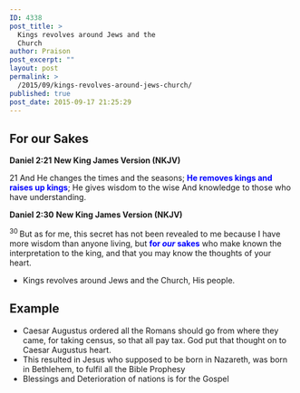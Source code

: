 ```yaml
---
ID: 4338
post_title: >
  Kings revolves around Jews and the
  Church
author: Praison
post_excerpt: ""
layout: post
permalink: >
  /2015/09/kings-revolves-around-jews-church/
published: true
post_date: 2015-09-17 21:25:29
---
```

<h2>For our Sakes</h2>
<strong>Daniel 2:21</strong>
<strong> New King James Version (NKJV)</strong>

21 And He changes the times and the seasons;
<span style="color: #0000ff;"><strong>He removes kings and raises up kings</strong></span>;
He gives wisdom to the wise
And knowledge to those who have understanding.

<strong>Daniel 2:30</strong>
<strong> New King James Version (NKJV)</strong>

<span id="en-NKJV-21789" class="text Dan-2-30"><sup class="versenum">30 </sup>But as for me, this secret has not been revealed to me because I have more wisdom than anyone living, but <span style="color: #0000ff;"><strong>for <i>our</i> sakes</strong></span> who make known the interpretation to the king, and that you may know the thoughts of your heart.</span>
<ul>
	<li>Kings revolves around Jews and the Church, His people.</li>
</ul>
<h2>Example</h2>
<ul>
	<li>Caesar Augustus ordered all the Romans should go from where they came, for taking census, so that all pay tax. God put that thought on to Caesar Augustus heart.</li>
	<li>This resulted in Jesus who supposed to be born in Nazareth, was born in Bethlehem, to fulfil all the Bible Prophesy</li>
	<li>Blessings and Deterioration of nations is for the Gospel</li>
</ul>
&nbsp;